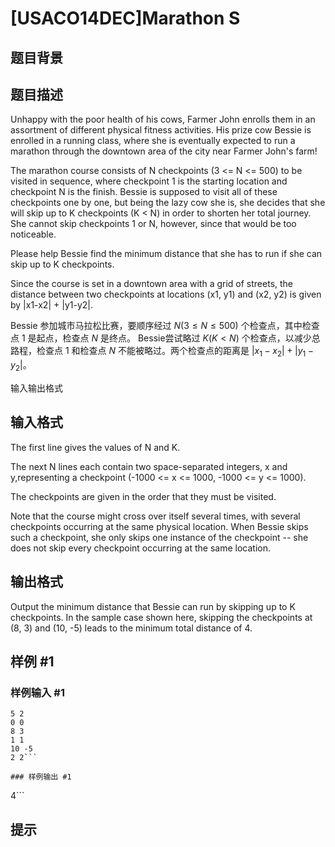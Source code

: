 # [USACO14DEC]Marathon S

## 题目背景



## 题目描述

Unhappy with the poor health of his cows, Farmer John enrolls them in an assortment of different physical fitness activities. His prize cow Bessie is enrolled in a running class, where she is eventually expected to run a marathon through the downtown area of the city near Farmer John's farm!


The marathon course consists of N checkpoints (3 <= N <= 500) to be visited in sequence, where checkpoint 1 is the starting location and checkpoint N is the finish. Bessie is supposed to visit all of these checkpoints one by one, but being the lazy cow she is, she decides that she will skip up to K checkpoints (K < N) in order to shorten her total journey. She cannot skip checkpoints 1 or N, however, since that would be too noticeable.


Please help Bessie find the minimum distance that she has to run if she can skip up to K checkpoints.


Since the course is set in a downtown area with a grid of streets, the distance between two checkpoints at locations (x1, y1) and (x2, y2) is given by |x1-x2| + |y1-y2|.

Bessie 参加城市马拉松比赛，要顺序经过 $N (3 \leq N \leq 500)$ 个检查点，其中检查点 $1$ 是起点，检查点 $N$ 是终点。 Bessie尝试略过 $K(K < N)$ 个检查点，以减少总路程，检查点 $1$ 和检查点 $N$ 不能被略过。两个检查点的距离是 $|x_1-x_2| + |y_1-y_2|$。

输入输出格式


## 输入格式

The first line gives the values of N and K.


The next N lines each contain two space-separated integers, x and y,representing a checkpoint (-1000 <= x <= 1000, -1000 <= y <= 1000).


The checkpoints are given in the order that they must be visited.


Note that the course might cross over itself several times, with several checkpoints occurring at the same physical location. When Bessie skips such a checkpoint, she only skips one instance of the checkpoint -- she does not skip every checkpoint occurring at the same location.


## 输出格式

Output the minimum distance that Bessie can run by skipping up to K checkpoints. In the sample case shown here, skipping the checkpoints at (8, 3) and (10, -5) leads to the minimum total distance of 4.


## 样例 #1

### 样例输入 #1
```
5 2
0 0
8 3
1 1
10 -5
2 2```

### 样例输出 #1

```
4```

## 提示


